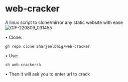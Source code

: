 # web-cracker
A linux script to clone/mirror any static website with ease
![GIF-220809_031455](https://user-images.githubusercontent.com/29815204/183532484-1f161cac-8d3d-48cf-ace8-c8c3a99ba541.gif)

• Clone:
```
gh repo clone Sharjeelbaig/web-cracker
```
• Use:
```
sh web-crackersh
```
• Then it will ask you to enter url to crack


